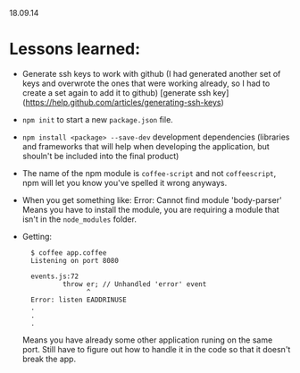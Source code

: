 18.09.14

Lessons learned:
================

* Generate ssh keys to work with github (I had generated another set of keys and overwrote the ones that were working already, so I had to create a set again to add it to github) [generate ssh key] (https://help.github.com/articles/generating-ssh-keys)

* ```npm init``` to start a new ```package.json``` file.

* ```npm install <package> --save-dev``` development dependencies (libraries and frameworks that will help when developing the application, but shouln't be included into the final product)

* The name of the npm module is ```coffee-script``` and not ```coffeescript```, npm will let you know you've spelled it wrong anyways.

* When you get something like:
        Error: Cannot find module 'body-parser'
    Means you have to install the module, you are requiring a module that isn't in the ``node_modules`` folder.

* Getting:

        $ coffee app.coffee
        Listening on port 8080

        events.js:72
                throw er; // Unhandled 'error' event
                      ^
        Error: listen EADDRINUSE
        .
        .
        .
    Means you have already some other application runing on the same port. Still have to figure out how to handle it in the code so that it doesn't break the app.
